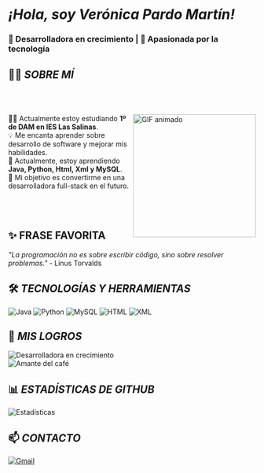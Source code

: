# <i>¡Hola, soy Verónica Pardo Martín!</i> 
### 🌱 Desarrolladora en crecimiento | 🚀 Apasionada por la tecnología  
## 👩‍💻 *SOBRE MÍ*
<br>
<br>
<br>
<img src="https://media4.giphy.com/media/v1.Y2lkPTc5MGI3NjExbDBwM3lja3BtaXpvZGllem5rZzQwaWhzb3dyamZmZTNubjU4dDExNSZlcD12MV9pbnRlcm5hbF9naWZfYnlfaWQmY3Q9Zw/QDjpIL6oNCVZ4qzGs7/giphy.gif" alt="GIF animado" width="250" align="right">
👩‍🏫 Actualmente estoy estudiando <b>1º de DAM en IES Las Salinas</b>.
<br>💡 Me encanta aprender sobre desarrollo de software y mejorar mis habilidades.  
<br>🚀 Actualmente, estoy aprendiendo <b>Java, Python, Html, Xml y MySQL</b>.  
<br>🎯 Mi objetivo es convertirme en una desarrolladora full-stack en el futuro.  
<br>
<br>
<br>
<br>

## ✨ FRASE FAVORITA  
_"La programación no es sobre escribir código, sino sobre resolver problemas."_ - Linus Torvalds  

## 🛠️ *TECNOLOGÍAS Y HERRAMIENTAS*  
![Java](https://img.shields.io/badge/Java-%23ED8B00.svg?style=for-the-badge&logo=java&logoColor=white)  ![Python](https://img.shields.io/badge/Python-3776AB?style=for-the-badge&logo=python&logoColor=white)  ![MySQL](https://img.shields.io/badge/MySQL-%2300f.svg?style=for-the-badge&logo=mysql&logoColor=white) ![HTML](https://img.shields.io/badge/HTML-%23E34F26.svg?style=for-the-badge&logo=html5&logoColor=white) ![XML](https://img.shields.io/badge/XML-%23008080.svg?style=for-the-badge&logo=xml&logoColor=white)

## 🏅 *MIS LOGROS* 
![Desarrolladora en crecimiento](https://img.shields.io/badge/Desarrolladora-en%20crecimiento-blue?style=flat-square)  
![Amante del café](https://img.shields.io/badge/Amante%20del%20café-%E2%98%95-yellow?style=flat-square)

## 📊 *ESTADÍSTICAS DE GITHUB*  
![Estadísticas](https://github-readme-stats.vercel.app/api?username=Verito03&show_icons=true&theme=dark)

## 📫 *CONTACTO*   
[![Gmail](https://img.shields.io/badge/Gmail-D14836?style=for-the-badge&logo=gmail&logoColor=white)](mailto:veronicapardo1705gmail.com)



